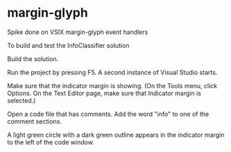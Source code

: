# margin-glyph
Spike done on VSIX margin-glyph event handlers

To build and test the InfoClassifier solution

Build the solution.

Run the project by pressing F5. A second instance of Visual Studio starts.

Make sure that the indicator margin is showing. (On the Tools menu, click Options. On the Text Editor page, make sure that Indicator margin is selected.)

Open a code file that has comments. Add the word "info" to one of the comment sections.

A light green circle with a dark green outline appears in the indicator margin to the left of the code window.
